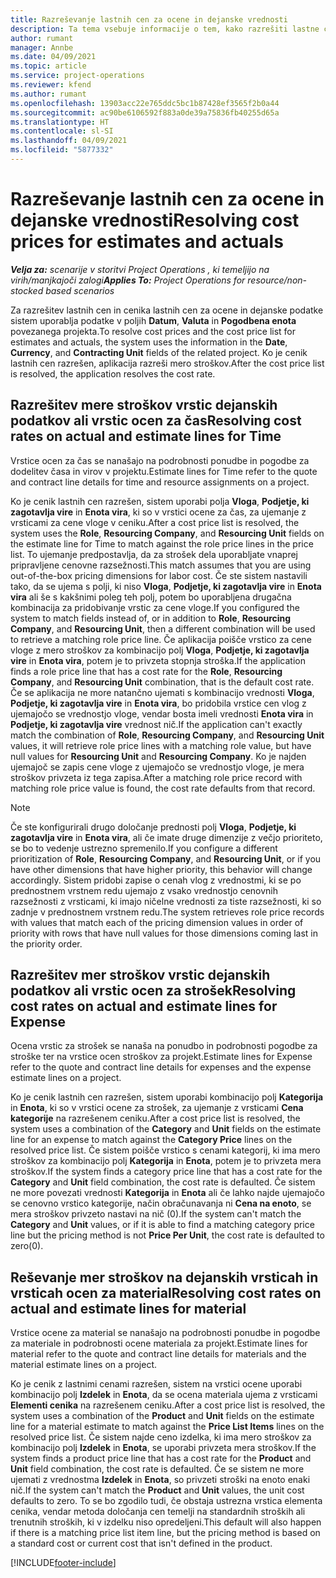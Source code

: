 ```yaml
---
title: Razreševanje lastnih cen za ocene in dejanske vrednosti
description: Ta tema vsebuje informacije o tem, kako razrešiti lastne cene za ocene in dejanske vrednosti.
author: rumant
manager: Annbe
ms.date: 04/09/2021
ms.topic: article
ms.service: project-operations
ms.reviewer: kfend
ms.author: rumant
ms.openlocfilehash: 13903acc22e765ddc5bc1b87428ef3565f2b0a44
ms.sourcegitcommit: ac90be6106592f883a0de39a75836fb40255d65a
ms.translationtype: HT
ms.contentlocale: sl-SI
ms.lasthandoff: 04/09/2021
ms.locfileid: "5877332"
---
```

# <a name="resolving-cost-prices-for-estimates-and-actuals"></a><span data-ttu-id="3e934-103">Razreševanje lastnih cen za ocene in dejanske vrednosti</span><span class="sxs-lookup"><span data-stu-id="3e934-103">Resolving cost prices for estimates and actuals</span></span>

<span data-ttu-id="3e934-104">_**Velja za:** scenarije v storitvi Project Operations , ki temeljijo na virih/manjkajoči zalogi_</span><span class="sxs-lookup"><span data-stu-id="3e934-104">_**Applies To:** Project Operations for resource/non-stocked based scenarios_</span></span>

<span data-ttu-id="3e934-105">Za razrešitev lastnih cen in cenika lastnih cen za ocene in dejanske podatke sistem uporablja podatke v poljih **Datum**, **Valuta** in **Pogodbena enota** povezanega projekta.</span><span class="sxs-lookup"><span data-stu-id="3e934-105">To resolve cost prices and the cost price list for estimates and actuals, the system uses the information in the **Date**, **Currency**, and **Contracting Unit** fields of the related project.</span></span> <span data-ttu-id="3e934-106">Ko je cenik lastnih cen razrešen, aplikacija razreši mero stroškov.</span><span class="sxs-lookup"><span data-stu-id="3e934-106">After the cost price list is resolved, the application resolves the cost rate.</span></span>

## <a name="resolving-cost-rates-on-actual-and-estimate-lines-for-time"></a><span data-ttu-id="3e934-107">Razrešitev mere stroškov vrstic dejanskih podatkov ali vrstic ocen za čas</span><span class="sxs-lookup"><span data-stu-id="3e934-107">Resolving cost rates on actual and estimate lines for Time</span></span>

<span data-ttu-id="3e934-108">Vrstice ocen za čas se nanašajo na podrobnosti ponudbe in pogodbe za dodelitev časa in virov v projektu.</span><span class="sxs-lookup"><span data-stu-id="3e934-108">Estimate lines for Time refer to the quote and contract line details for time and resource assignments on a project.</span></span>

<span data-ttu-id="3e934-109">Ko je cenik lastnih cen razrešen, sistem uporabi polja **Vloga**, **Podjetje, ki zagotavlja vire** in **Enota vira**, ki so v vrstici ocene za čas, za ujemanje z vrsticami za cene vloge v ceniku.</span><span class="sxs-lookup"><span data-stu-id="3e934-109">After a cost price list is resolved, the system uses the **Role**, **Resourcing Company**, and **Resourcing Unit** fields on the estimate line for Time to match against the role price lines in the price list.</span></span> <span data-ttu-id="3e934-110">To ujemanje predpostavlja, da za strošek dela uporabljate vnaprej pripravljene cenovne razsežnosti.</span><span class="sxs-lookup"><span data-stu-id="3e934-110">This match assumes that you are using out-of-the-box pricing dimensions for labor cost.</span></span> <span data-ttu-id="3e934-111">Če ste sistem nastavili tako, da se ujema s polji, ki niso **Vloga**, **Podjetje, ki zagotavlja vire** in **Enota vira** ali še s kakšnimi poleg teh polj, potem bo uporabljena drugačna kombinacija za pridobivanje vrstic za cene vloge.</span><span class="sxs-lookup"><span data-stu-id="3e934-111">If you configured the system to match fields instead of, or in addition to **Role**, **Resourcing Company**, and **Resourcing Unit**, then a different combination will be used to retrieve a matching role price line.</span></span> <span data-ttu-id="3e934-112">Če aplikacija poišče vrstico za cene vloge z mero stroškov za kombinacijo polj **Vloga**, **Podjetje, ki zagotavlja vire** in **Enota vira**, potem je to privzeta stopnja stroška.</span><span class="sxs-lookup"><span data-stu-id="3e934-112">If the application finds a role price line that has a cost rate for the **Role**, **Resourcing Company**, and **Resourcing Unit** combination, that is the default cost rate.</span></span> <span data-ttu-id="3e934-113">Če se aplikacija ne more natančno ujemati s kombinacijo vrednosti **Vloga**, **Podjetje, ki zagotavlja vire** in **Enota vira**, bo pridobila vrstice cen vlog z ujemajočo se vrednostjo vloge, vendar bosta imeli vrednosti **Enota vira** in **Podjetje, ki zagotavlja vire** vrednost nič.</span><span class="sxs-lookup"><span data-stu-id="3e934-113">If the application can't exactly match the combination of **Role**, **Resourcing Company**, and **Resourcing Unit** values, it will retrieve role price lines with a matching role value, but have null values for **Resourcing Unit** and **Resourcing Company**.</span></span> <span data-ttu-id="3e934-114">Ko je najden ujemajoč se zapis cene vloge z ujemajočo se vrednostjo vloge, je mera stroškov privzeta iz tega zapisa.</span><span class="sxs-lookup"><span data-stu-id="3e934-114">After a matching role price record with matching role price value is found, the cost rate defaults from that record.</span></span> 

> [!NOTE]
> <span data-ttu-id="3e934-115">Če ste konfigurirali drugo določanje prednosti polj **Vloga**, **Podjetje, ki zagotavlja vire** in **Enota vira**, ali če imate druge dimenzije z večjo prioriteto, se bo to vedenje ustrezno spremenilo.</span><span class="sxs-lookup"><span data-stu-id="3e934-115">If you configure a different prioritization of **Role**, **Resourcing Company**, and **Resourcing Unit**, or if you have other dimensions that have higher priority, this behavior will change accordingly.</span></span> <span data-ttu-id="3e934-116">Sistem pridobi zapise o cenah vlog z vrednostmi, ki se po prednostnem vrstnem redu ujemajo z vsako vrednostjo cenovnih razsežnosti z vrsticami, ki imajo ničelne vrednosti za tiste razsežnosti, ki so zadnje v prednostnem vrstnem redu.</span><span class="sxs-lookup"><span data-stu-id="3e934-116">The system retrieves role price records with values that match each of the pricing dimension values in order of priority with rows that have null values for those dimensions coming last in the priority order.</span></span>

## <a name="resolving-cost-rates-on-actual-and-estimate-lines-for-expense"></a><span data-ttu-id="3e934-117">Razrešitev mer stroškov vrstic dejanskih podatkov ali vrstic ocen za strošek</span><span class="sxs-lookup"><span data-stu-id="3e934-117">Resolving cost rates on actual and estimate lines for Expense</span></span>

<span data-ttu-id="3e934-118">Ocena vrstic za strošek se nanaša na ponudbo in podrobnosti pogodbe za stroške ter na vrstice ocen stroškov za projekt.</span><span class="sxs-lookup"><span data-stu-id="3e934-118">Estimate lines for Expense refer to the quote and contract line details for expenses and the expense estimate lines on a project.</span></span>

<span data-ttu-id="3e934-119">Ko je cenik lastnih cen razrešen, sistem uporabi kombinacijo polj **Kategorija** in **Enota**, ki so v vrstici ocene za strošek, za ujemanje z vrsticami **Cena kategorije** na razrešenem ceniku.</span><span class="sxs-lookup"><span data-stu-id="3e934-119">After a cost price list is resolved, the system uses a combination of the **Category** and **Unit** fields on the estimate line for an expense to match against the **Category Price** lines on the resolved price list.</span></span> <span data-ttu-id="3e934-120">Če sistem poišče vrstico s cenami kategorij, ki ima mero stroškov za kombinacijo polj **Kategorija** in **Enota**, potem je to privzeta mera stroškov.</span><span class="sxs-lookup"><span data-stu-id="3e934-120">If the system finds a category price line that has a cost rate for the **Category** and **Unit** field combination, the cost rate is defaulted.</span></span> <span data-ttu-id="3e934-121">Če sistem ne more povezati vrednosti **Kategorija** in **Enota** ali če lahko najde ujemajočo se cenovno vrstico kategorije, način obračunavanja ni **Cena na enoto**, se mera stroškov privzeto nastavi na nič (0).</span><span class="sxs-lookup"><span data-stu-id="3e934-121">If the system can't match the **Category** and **Unit** values, or if it is able to find a matching category price line but the pricing method is not **Price Per Unit**, the cost rate is defaulted to zero(0).</span></span>

## <a name="resolving-cost-rates-on-actual-and-estimate-lines-for-material"></a><span data-ttu-id="3e934-122">Reševanje mer stroškov na dejanskih vrsticah in vrsticah ocen za material</span><span class="sxs-lookup"><span data-stu-id="3e934-122">Resolving cost rates on actual and estimate lines for material</span></span>

<span data-ttu-id="3e934-123">Vrstice ocene za material se nanašajo na podrobnosti ponudbe in pogodbe za materiale in podrobnosti ocene materiala za projekt.</span><span class="sxs-lookup"><span data-stu-id="3e934-123">Estimate lines for material refer to the quote and contract line details for materials and the material estimate lines on a project.</span></span>

<span data-ttu-id="3e934-124">Ko je cenik z lastnimi cenami razrešen, sistem na vrstici ocene uporabi kombinacijo polj **Izdelek** in **Enota**, da se ocena materiala ujema z vrsticami **Elementi cenika** na razrešenem ceniku.</span><span class="sxs-lookup"><span data-stu-id="3e934-124">After a cost price list is resolved, the system uses a combination of the **Product** and **Unit** fields on the estimate line for a material estimate to match against the **Price List Items** lines on the resolved price list.</span></span> <span data-ttu-id="3e934-125">Če sistem najde ceno izdelka, ki ima mero stroškov za kombinacijo polj **Izdelek** in **Enota**, se uporabi privzeta mera stroškov.</span><span class="sxs-lookup"><span data-stu-id="3e934-125">If the system finds a product price line that has a cost rate for the **Product** and **Unit** field combination, the cost rate is defaulted.</span></span> <span data-ttu-id="3e934-126">Če se sistem ne more ujemati z vrednostma **Izdelek** in **Enota**, so privzeti stroški na enoto enaki nič.</span><span class="sxs-lookup"><span data-stu-id="3e934-126">If the system can't match the **Product** and **Unit** values, the unit cost defaults to zero.</span></span> <span data-ttu-id="3e934-127">To se bo zgodilo tudi, če obstaja ustrezna vrstica elementa cenika, vendar metoda določanja cen temelji na standardnih stroških ali trenutnih stroških, ki v izdelku niso opredeljeni.</span><span class="sxs-lookup"><span data-stu-id="3e934-127">This default will also happen if there is a matching price list item line, but the pricing method is based on a standard cost or current cost that isn't defined in the product.</span></span>

[!INCLUDE[footer-include](../includes/footer-banner.md)]
